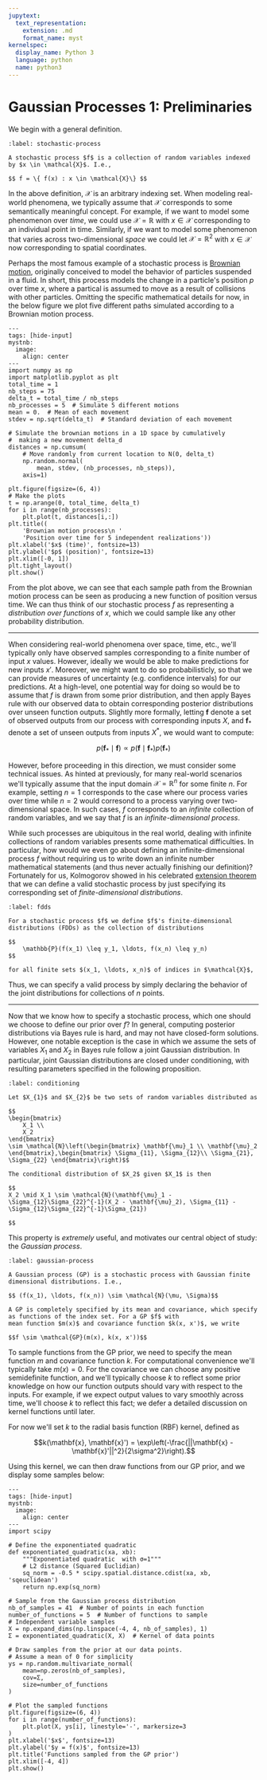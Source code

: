 ```yaml
---
jupytext:
  text_representation:
    extension: .md
    format_name: myst
kernelspec:
  display_name: Python 3
  language: python
  name: python3
---
```


# Gaussian Processes 1: Preliminaries

We begin with a general definition.

````{prf:definition}
:label: stochastic-process

A stochastic process $f$ is a collection of random variables indexed by $x \in \mathcal{X}$. I.e., 

$$ f = \{ f(x) : x \in \mathcal{X}\} $$
````

In the above definition, $\mathcal{X}$  is an arbitrary indexing set. When modeling real-world
phenomena, we typically assume that $\mathcal{X}$ corresponds to some semantically meaningful concept. For example,
if we want to model some phenomenon over _time_, we could use $\mathcal{X} = \mathbb{R}$ with $x \in \mathcal{X}$
corresponding to an individual point in time. Similarly, if we want to model some phenomenon that varies across
two-dimensional _space_ we could let $\mathcal{X} = \mathbb{R}^2$ with $x \in \mathcal{X}$ now corresponding
to spatial coordinates.

Perhaps the most famous example of a stochastic process is [Brownian motion](https://en.wikipedia.org/wiki/Brownian_motion),
originally conceived to model the behavior of particles suspended in a fluid. In short, this process models the
change in a particle's position $p$ over time $x$, where a partical is assumed to move as a result of collisions
with other particles. Omitting the specific mathematical details for now, in the below figure we plot five different paths
simulated according to a Brownian motion process.

```{code-cell} ipython3
---
tags: [hide-input]
mystnb:
  image:
    align: center
---
import numpy as np
import matplotlib.pyplot as plt
total_time = 1
nb_steps = 75
delta_t = total_time / nb_steps
nb_processes = 5  # Simulate 5 different motions
mean = 0.  # Mean of each movement
stdev = np.sqrt(delta_t)  # Standard deviation of each movement

# Simulate the brownian motions in a 1D space by cumulatively
#  making a new movement delta_d
distances = np.cumsum(
    # Move randomly from current location to N(0, delta_t)
    np.random.normal(
        mean, stdev, (nb_processes, nb_steps)),
    axis=1)

plt.figure(figsize=(6, 4))
# Make the plots
t = np.arange(0, total_time, delta_t)
for i in range(nb_processes):
    plt.plot(t, distances[i,:])
plt.title((
    'Brownian motion process\n '
    'Position over time for 5 independent realizations'))
plt.xlabel('$x$ (time)', fontsize=13)
plt.ylabel('$p$ (position)', fontsize=13)
plt.xlim([-0, 1])
plt.tight_layout()
plt.show()
```

From the plot above, we can see that each sample path from the Brownian motion process can be seen as producing
a new function of position versus time. We can thus think of our stochastic process $f$ as representing a _distribution
over functions_ of $x$, which we could sample like any other probability distribution. 

---

When considering real-world phenomena over space, time, etc., we'll typically only have observed samples corresponding
to a finite number of input $x$ values. However, ideally we would be able to make predictions for new inputs $x'$. Moreover,
we might want to do so probabilisticly, so that we can provide measures of uncertainty (e.g. confidence intervals) for our
predictions. At a high-level, one potential way for doing so would be to assume that $f$ is drawn from some prior distribution,
and then apply Bayes rule with our observed data to obtain corresponding posterior distributions over unseen function outputs.
Slightly more formally, letting $\mathbf{f}$ denote a set of observed outputs from our process with corresponding inputs $X$,
and $\mathbf{f}_*$ denote a set of unseen outputs from inputs $X^*$, we would want to compute:

$$
p(\mathbf{f}_* \mid \mathbf{f}) \propto p(\mathbf{f} \mid \mathbf{f}_*)p(\mathbf{f}_*)
$$

However, before proceeding in this direction, we must consider some technical issues. As hinted at previously, for
many real-world scenarios we'll typically assume that the input domain $\mathcal{X} = \mathbb{R}^n$ for some finite
$n$. For example, setting $n=1$ corresponds to the case where our process varies over time while $n=2$ would corresond
to a process varying over two-dimensional space. In such cases, $f$ corresponds to an _infinite_ collection of random
variables, and we say that $f$ is an _infinite-dimensional process_.

While such processes are ubiquitous in the real world, dealing with infinite collections of random variables presents some mathematical difficulties. In particular, how would we even go about defining an infinite-dimensional process $f$ without requiring us to write down an infinite number mathematical statements (and thus never actually finishing our definition)? Fortunately for us, Kolmogorov showed in his celebrated [extension theorem](https://en.wikipedia.org/wiki/Kolmogorov_extension_theorem) that we can define a valid stochastic process by just specifying its corresponding set of _finite-dimensional distributions_.


````{prf:definition}
:label: fdds

For a stochastic process $f$ we define $f$'s finite-dimensional distributions (FDDs) as the collection of distributions

$$
    \mathbb{P}(f(x_1) \leq y_1, \ldots, f(x_n) \leq y_n)
$$

for all finite sets $(x_1, \ldots, x_n)$ of indices in $\mathcal{X}$,

````

Thus, we can specify a valid process by simply declaring the behavior of the joint distributions for collections of
$n$ points.

---

Now that we know how to specify a stochastic process, which one should we choose to define our prior over $f$? In general,
computing posterior distributions via Bayes rule is hard, and may not have closed-form solutions. However, one notable
exception is the case in which we assume the sets of variables $X_{1}$ and $X_{2}$ in Bayes rule follow a joint Gaussian
distribution. In particular, joint Gaussian distributions are closed under conditioning, with resulting parameters specified in the following proposition.

```{prf:proposition}
:label: conditioning

Let $X_{1}$ and $X_{2}$ be two sets of random variables distributed as 

$$ 
\begin{bmatrix}
    X_1 \\ 
    X_2
\end{bmatrix}
\sim \mathcal{N}\left(\begin{bmatrix} \mathbf{\mu}_1 \\ \mathbf{\mu}_2 \end{bmatrix},\begin{bmatrix} \Sigma_{11}, \Sigma_{12}\\ \Sigma_{21}, \Sigma_{22} \end{bmatrix}\right)$$

The conditional distribution of $X_2$ given $X_1$ is then

$$ 
X_2 \mid X_1 \sim \mathcal{N}(\mathbf{\mu}_1 - \Sigma_{12}\Sigma_{22}^{-1}(X_2 - \mathbf{\mu}_2), \Sigma_{11} - \Sigma_{12}\Sigma_{22}^{-1}\Sigma_{21})

$$
```

This property is _extremely_ useful, and motivates our central object of study: the _Gaussian process_.

````{prf:definition}
:label: gaussian-process

A Gaussian process (GP) is a stochastic process with Gaussian finite dimensional distributions. I.e., 

$$ (f(x_1), \ldots, f(x_n)) \sim \mathcal{N}(\mu, \Sigma)$$

A GP is completely specified by its mean and covariance, which specify as functions of the index set. For a GP $f$ with
mean function $m(x)$ and covariance function $k(x, x')$, we write

$$f \sim \mathcal{GP}(m(x), k(x, x'))$$
````

To sample functions from the GP prior, we need to specify the mean function $m$ and covariance function $k$. For computational convenience we'll typically take $m(x) = 0$. For the covariance we can choose any positive semidefinite function, and we'll typically choose $k$ to reflect some prior knowledge on how our function outputs should vary with respect to the inputs. For example, if we expect output values to vary smoothly across time, we'll choose $k$ to reflect this fact; we defer a detailed discussion on kernel functions until later. 

For now we'll set $k$ to the radial basis function (RBF) kernel, defined as 

$$k(\mathbf{x}, \mathbf{x}') = \exp\left(-\frac{||\mathbf{x} - \mathbf{x}'||^2}{2\sigma^2}\right).$$

Using this kernel, we can then draw functions from our GP prior, and we display some samples below:

```{code-cell} ipython3
---
tags: [hide-input]
mystnb:
  image:
    align: center
---
import scipy

# Define the exponentiated quadratic 
def exponentiated_quadratic(xa, xb):
    """Exponentiated quadratic  with σ=1"""
    # L2 distance (Squared Euclidian)
    sq_norm = -0.5 * scipy.spatial.distance.cdist(xa, xb, 'sqeuclidean')
    return np.exp(sq_norm)

# Sample from the Gaussian process distribution
nb_of_samples = 41  # Number of points in each function
number_of_functions = 5  # Number of functions to sample
# Independent variable samples
X = np.expand_dims(np.linspace(-4, 4, nb_of_samples), 1)
Σ = exponentiated_quadratic(X, X)  # Kernel of data points

# Draw samples from the prior at our data points.
# Assume a mean of 0 for simplicity
ys = np.random.multivariate_normal(
    mean=np.zeros(nb_of_samples),
    cov=Σ, 
    size=number_of_functions
)

# Plot the sampled functions
plt.figure(figsize=(6, 4))
for i in range(number_of_functions):
    plt.plot(X, ys[i], linestyle='-', markersize=3
)
plt.xlabel('$x$', fontsize=13)
plt.ylabel('$y = f(x)$', fontsize=13)
plt.title('Functions sampled from the GP prior')
plt.xlim([-4, 4])
plt.show()
```